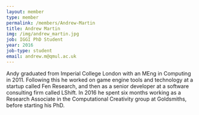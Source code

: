 ```yaml
---
layout: member
type: member
permalink: /members/Andrew-Martin
title: Andrew Martin
img: /img/andrew_martin.jpg
job: IGGI PhD Student
year: 2016
job-type: student
email: andrew.m@qmul.ac.uk
---
```


Andy graduated from Imperial College London with an MEng in Computing in 2011. Following this he worked on game engine tools and technology at a startup called Fen Research, and then as a senior developer at a software consulting firm called LShift. In 2016 he spent six months working as a Research Associate in the Computational Creativity group at Goldsmiths, before starting his PhD.

